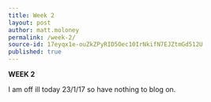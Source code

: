 ```yaml
---
title: Week 2
layout: post
author: matt.moloney
permalink: /week-2/
source-id: 17eyqx1e-ouZkZPyRID5Oec10IrNkifN7EJZtmGd512U
published: true
---
```

**WEEK 2**

I am off ill today 23/1/17 so have nothing to blog on.

